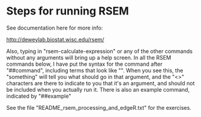 Steps for running RSEM
======================

See documentation here for more info:

http://deweylab.biostat.wisc.edu/rsem/

Also, typing in "rsem-calculate-expression" or any of the other commands without any arguments will bring up a help screen. In all the RSEM commands below, I have put the syntax for the command after "##command", including terms that look like "<something>". When you see this, the "something" will tell you what should go in that argument, and the "<>" characters are there to indicate to you that it's an argument, and should not be included when you actually run it. There is also an example command, indicated by "##example"

See the file "README_rsem_processing_and_edgeR.txt" for the exercises.